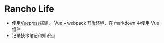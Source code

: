 # Rancho Life

- 使用[Vuepress](https://vuepress.docschina.org/)搭建， Vue + webpack 开发环境，在 markdown 中使用 Vue 组件
- 记录技术笔记和知识点
